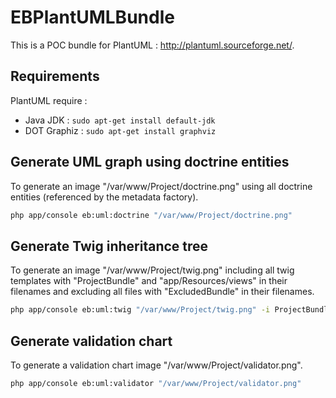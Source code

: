 # EBPlantUMLBundle

This is a POC bundle for PlantUML : http://plantuml.sourceforge.net/.

## Requirements

PlantUML require :
  - Java JDK : ``sudo apt-get install default-jdk``
  - DOT Graphiz : ``sudo apt-get install graphviz``

## Generate UML graph using doctrine entities

To generate an image "/var/www/Project/doctrine.png" using all doctrine entities (referenced by the metadata factory).

```bash
php app/console eb:uml:doctrine "/var/www/Project/doctrine.png"
```

## Generate Twig inheritance tree

To generate an image "/var/www/Project/twig.png" including all twig templates with "ProjectBundle" and
"app/Resources/views" in their filenames and excluding all files with "ExcludedBundle" in their filenames.

```bash
php app/console eb:uml:twig "/var/www/Project/twig.png" -i ProjectBundle -i app/Resources/views -e ExcludedBundle
```

## Generate validation chart

To generate a validation chart image "/var/www/Project/validator.png".

```bash
php app/console eb:uml:validator "/var/www/Project/validator.png"
```
